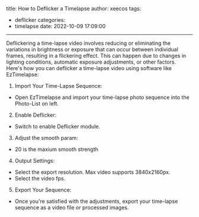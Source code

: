 title: How to Deflicker a Timelapse
author: xeecos
tags:
  - deflicker
categories:
  - timelapse
date: 2022-10-09 17:09:00
---
Deflickering a time-lapse video involves reducing or eliminating the variations in brightness or exposure that can occur between individual frames, resulting in a flickering effect. This can happen due to changes in lighting conditions, automatic exposure adjustments, or other factors. Here's how you can deflicker a time-lapse video using software like EzTimelapse:

1. Import Your Time-Lapse Sequence:

 * Open EzTimelapse and import your time-lapse photo sequence into the Photo-List on left.

2. Enable Deflicker:

 * Switch to enable Deflicker module.

3. Adjust the smooth param:

 * 20 is the maxium smooth strength

4. Output Settings:

 * Select the export resolution. Max video supports 3840x2160px.
 * Select the video fps.

5. Export Your Sequence:

 * Once you're satisfied with the adjustments, export your time-lapse sequence as a video file or processed images.